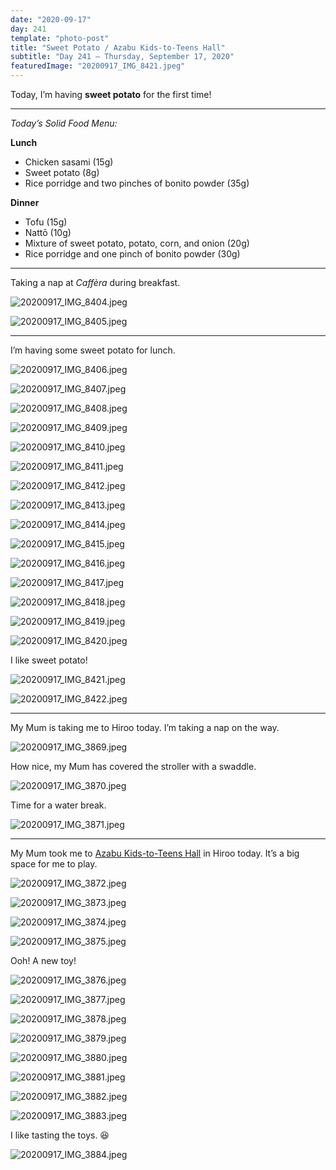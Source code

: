 ```yaml
---
date: "2020-09-17"
day: 241
template: "photo-post"
title: "Sweet Potato / Azabu Kids-to-Teens Hall"
subtitle: "Day 241 – Thursday, September 17, 2020"
featuredImage: "20200917_IMG_8421.jpeg"
---
```


Today, I’m having **sweet potato** for the first time!

<hr />

_Today’s Solid Food Menu:_

**Lunch**

- Chicken sasami (15g)
- Sweet potato (8g)
- Rice porridge and two pinches of bonito powder (35g)

**Dinner**

- Tofu (15g)
- Nattō (10g)
- Mixture of sweet potato, potato, corn, and onion (20g)
- Rice porridge and one pinch of bonito powder (30g)

<hr />

Taking a nap at *Caffèra* during breakfast.

![20200917_IMG_8404.jpeg](20200917_IMG_8404.jpeg)

![20200917_IMG_8405.jpeg](20200917_IMG_8405.jpeg)

<hr />

I’m having some sweet potato for lunch.

![20200917_IMG_8406.jpeg](20200917_IMG_8406.jpeg)

![20200917_IMG_8407.jpeg](20200917_IMG_8407.jpeg)

![20200917_IMG_8408.jpeg](20200917_IMG_8408.jpeg)

![20200917_IMG_8409.jpeg](20200917_IMG_8409.jpeg)

![20200917_IMG_8410.jpeg](20200917_IMG_8410.jpeg)

![20200917_IMG_8411.jpeg](20200917_IMG_8411.jpeg)

![20200917_IMG_8412.jpeg](20200917_IMG_8412.jpeg)

![20200917_IMG_8413.jpeg](20200917_IMG_8413.jpeg)

![20200917_IMG_8414.jpeg](20200917_IMG_8414.jpeg)

![20200917_IMG_8415.jpeg](20200917_IMG_8415.jpeg)

![20200917_IMG_8416.jpeg](20200917_IMG_8416.jpeg)

![20200917_IMG_8417.jpeg](20200917_IMG_8417.jpeg)

![20200917_IMG_8418.jpeg](20200917_IMG_8418.jpeg)

![20200917_IMG_8419.jpeg](20200917_IMG_8419.jpeg)

![20200917_IMG_8420.jpeg](20200917_IMG_8420.jpeg)

I like sweet potato!

![20200917_IMG_8421.jpeg](20200917_IMG_8421.jpeg)

![20200917_IMG_8422.jpeg](20200917_IMG_8422.jpeg)

<hr />

My Mum is taking me to Hiroo today. I’m taking a nap on the way.

![20200917_IMG_3869.jpeg](20200917_IMG_3869.jpeg)

How nice, my Mum has covered the stroller with a swaddle.

![20200917_IMG_3870.jpeg](20200917_IMG_3870.jpeg)

Time for a water break.

![20200917_IMG_3871.jpeg](20200917_IMG_3871.jpeg)

<hr />

My Mum took me to <a href="https://azabu-plaza.jp/">Azabu Kids-to-Teens Hall</a> in Hiroo today. It’s a big space for me to play.

![20200917_IMG_3872.jpeg](20200917_IMG_3872.jpeg)

![20200917_IMG_3873.jpeg](20200917_IMG_3873.jpeg)

![20200917_IMG_3874.jpeg](20200917_IMG_3874.jpeg)

![20200917_IMG_3875.jpeg](20200917_IMG_3875.jpeg)

Ooh! A new toy!

![20200917_IMG_3876.jpeg](20200917_IMG_3876.jpeg)

![20200917_IMG_3877.jpeg](20200917_IMG_3877.jpeg)

![20200917_IMG_3878.jpeg](20200917_IMG_3878.jpeg)

![20200917_IMG_3879.jpeg](20200917_IMG_3879.jpeg)

![20200917_IMG_3880.jpeg](20200917_IMG_3880.jpeg)

![20200917_IMG_3881.jpeg](20200917_IMG_3881.jpeg)

![20200917_IMG_3882.jpeg](20200917_IMG_3882.jpeg)

![20200917_IMG_3883.jpeg](20200917_IMG_3883.jpeg)

I like tasting the toys. 😆

![20200917_IMG_3884.jpeg](20200917_IMG_3884.jpeg)
